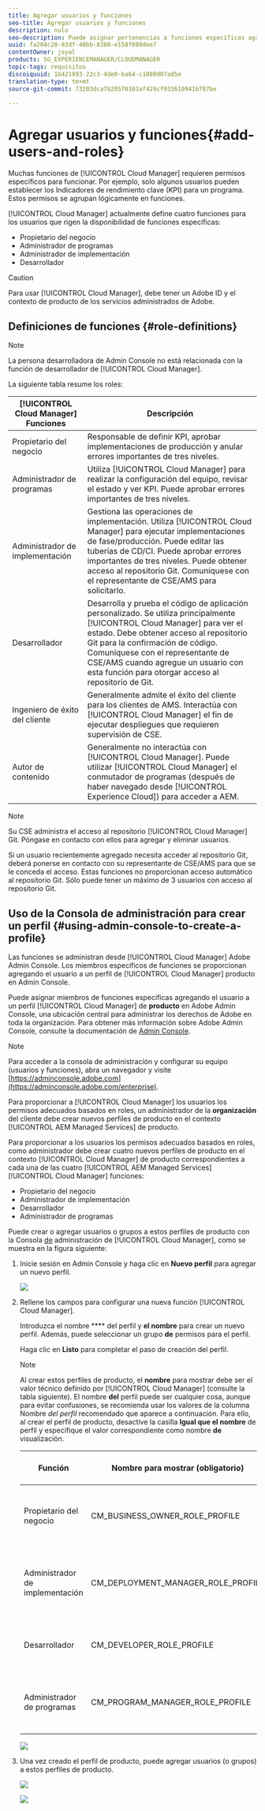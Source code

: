 ```yaml
---
title: Agregar usuarios y funciones
seo-title: Agregar usuarios y funciones
description: nulo
seo-description: Puede asignar pertenencias a funciones específicas agregando el usuario a un perfil de producto de Cloud Manager en Admin Console. Siga esta sección para obtener más información.
uuid: fa204c28-83df-48bb-8360-e158f080dee7
contentOwner: jsyal
products: SG_EXPERIENCEMANAGER/CLOUDMANAGER
topic-tags: requisitos
discoiquuid: 1b421993-22c3-4de0-ba64-c1080d07ad5e
translation-type: tm+mt
source-git-commit: 73203dca7b20570103af429cf933610941b787be

---
```



# Agregar usuarios y funciones{#add-users-and-roles}

Muchas funciones de [!UICONTROL Cloud Manager] requieren permisos específicos para funcionar. Por ejemplo, solo algunos usuarios pueden establecer los Indicadores de rendimiento clave (KPI) para un programa. Estos permisos se agrupan lógicamente en funciones.

[!UICONTROL Cloud Manager] actualmente define cuatro funciones para los usuarios que rigen la disponibilidad de funciones específicas:

* Propietario del negocio
* Administrador de programas
* Administrador de implementación
* Desarrollador

>[!CAUTION]
>
>Para usar [!UICONTROL Cloud Manager], debe tener un Adobe ID y el contexto de producto de los servicios administrados de Adobe.

## Definiciones de funciones {#role-definitions}

>[!NOTE]
>
>La persona desarrolladora de Admin Console no está relacionada con la función de desarrollador de [!UICONTROL Cloud Manager].

La siguiente tabla resume los roles:

| [!UICONTROL Cloud Manager] Funciones | Descripción |
|--- |--- |
| Propietario del negocio | Responsable de definir KPI, aprobar implementaciones de producción y anular errores importantes de tres niveles. |
| Administrador de programas | Utiliza [!UICONTROL Cloud Manager] para realizar la configuración del equipo, revisar el estado y ver KPI. Puede aprobar errores importantes de tres niveles. |
| Administrador de implementación | Gestiona las operaciones de implementación. Utiliza [!UICONTROL Cloud Manager] para ejecutar implementaciones de fase/producción. Puede editar las tuberías de CD/CI. Puede aprobar errores importantes de tres niveles. Puede obtener acceso al repositorio Git. Comuníquese con el representante de CSE/AMS para solicitarlo. |
| Desarrollador | Desarrolla y prueba el código de aplicación personalizado. Se utiliza principalmente [!UICONTROL Cloud Manager] para ver el estado. Debe obtener acceso al repositorio Git para la confirmación de código. Comuníquese con el representante de CSE/AMS cuando agregue un usuario con esta función para otorgar acceso al repositorio de Git. |
| Ingeniero de éxito del cliente | Generalmente admite el éxito del cliente para los clientes de AMS. Interactúa con [!UICONTROL Cloud Manager] el fin de ejecutar despliegues que requieren supervisión de CSE. |
| Autor de contenido | Generalmente no interactúa con [!UICONTROL Cloud Manager]. Puede utilizar [!UICONTROL Cloud Manager] el conmutador de programas (después de haber navegado desde [!UICONTROL Experience Cloud]) para acceder a AEM. |

>[!NOTE]
>
>Su CSE administra el acceso al repositorio [!UICONTROL Cloud Manager] Git. Póngase en contacto con ellos para agregar y eliminar usuarios.
>
>Si un usuario recientemente agregado necesita acceder al repositorio Git, deberá ponerse en contacto con su representante de CSE/AMS para que se le conceda el acceso. Estas funciones no proporcionan acceso automático al repositorio Git. Sólo puede tener un máximo de 3 usuarios con acceso al repositorio Git.

## Uso de la Consola de administración para crear un perfil {#using-admin-console-to-create-a-profile}

Las funciones se administran desde [!UICONTROL Cloud Manager] Adobe Admin Console. Los miembros específicos de funciones se proporcionan agregando el usuario a un perfil de [!UICONTROL Cloud Manager] producto en Admin Console.

Puede asignar miembros de funciones específicas agregando el usuario a un perfil [!UICONTROL Cloud Manager] de **producto** en Adobe Admin Console, una ubicación central para administrar los derechos de Adobe en toda la organización. Para obtener más información sobre Adobe Admin Console, consulte la documentación de [Admin Console](https://helpx.adobe.com/enterprise/using/admin-console.html).

>[!NOTE]
>
>Para acceder a la consola de administración y configurar su equipo (usuarios y funciones), abra un navegador y visite [https://adminconsole.adobe.com](https://adminconsole.adobe.com/enterprise).

Para proporcionar a [!UICONTROL Cloud Manager] los usuarios los permisos adecuados basados en roles, un administrador de la **organización** del cliente debe crear nuevos perfiles de producto en el contexto [!UICONTROL AEM Managed Services] de producto.

Para proporcionar a los usuarios los permisos adecuados basados en roles, como administrador debe crear cuatro nuevos perfiles de producto en el contexto [!UICONTROL Cloud Manager] de producto correspondientes a cada una de las cuatro [!UICONTROL AEM Managed Services] [!UICONTROL Cloud Manager] funciones:

* Propietario del negocio
* Administrador de implementación
* Desarrollador
* Administrador de programas

Puede crear o agregar usuarios o grupos a estos perfiles de producto con la Consola [de](https://adminconsole.adobe.com/) administración de [!UICONTROL Cloud Manager], como se muestra en la figura siguiente:

1. Inicie sesión en Admin Console y haga clic en **Nuevo perfil** para agregar un nuevo perfil.

   ![](assets/admin_console_roles-1.png)

1. Rellene los campos para configurar una nueva función [!UICONTROL Cloud Manager].

   Introduzca el nombre **** del perfil y **el nombre** para crear un nuevo perfil. Además, puede seleccionar un grupo **de** permisos para el perfil.

   Haga clic en **Listo** para completar el paso de creación del perfil.

   >[!NOTE]
   >
   >Al crear estos perfiles de producto, el **nombre** para mostrar debe ser el valor técnico definido por [!UICONTROL Cloud Manager] (consulte la tabla siguiente). El nombre **del** perfil puede ser cualquier cosa, aunque para evitar confusiones, se recomienda usar los valores de la columna Nombre *del perfil* recomendado que aparece a continuación. Para ello, al crear el perfil de producto, desactive la casilla **Igual que el nombre** de perfil y especifique el valor correspondiente como nombre **de** visualización.

   | **Función** | **Nombre para mostrar (obligatorio)** | **Nombre de perfil recomendado** |
   |---|---|---|
   | Propietario del negocio | CM_BUSINESS_OWNER_ROLE_PROFILE | [!UICONTROL Cloud Manager] - Función de propietario del negocio |
   | Administrador de implementación | CM_DEPLOYMENT_MANAGER_ROLE_PROFILE | [!UICONTROL Cloud Manager] - Función de administrador de implementación |
   | Desarrollador | CM_DEVELOPER_ROLE_PROFILE | [!UICONTROL Cloud Manager] - Función de desarrollador |
   | Administrador de programas | CM_PROGRAM_MANAGER_ROLE_PROFILE | [!UICONTROL Cloud Manager] - Función de administrador de programas |

   ![](assets/screen_shot_2018-05-04at171819.png)

1. Una vez creado el perfil de producto, puede agregar usuarios (o grupos) a estos perfiles de producto.

   ![](assets/image2018-4-9_15-19-26.png)

   ![](assets/image2018-4-9_15-16-47.png)

